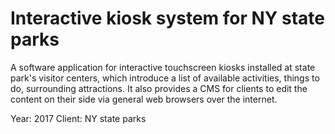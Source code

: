 # Interactive kiosk system for NY state parks
A software application for interactive touchscreen kiosks installed at state park's visitor centers, which introduce a list of available activities, things to do, surrounding attractions. It also provides a CMS for clients to edit the content on their side via general web browsers over the internet.

Year: 2017
Client: NY state parks
